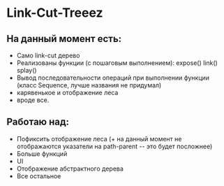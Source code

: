 # Link-Cut-Treeez

## На данный момент есть:
  - Само link-cut дерево
  - Реализованы функции (с пошаговым выполнением):
      expose()
      link()
      splay()
  - Вывод последовательности операций при выполнении функции (класс Sequence, лучше названия не придумал)
  - карявенькое и отображение леса
  - вроде все.
 
## Работаю над:
  - Пофиксить отображение леса (+ на данный момент не отображаются указатели на path-parent -- это будет посложнее)
  - Больше функций
  - UI
  - Отображение абстрактного дерева
  - Все остальное
  


  
